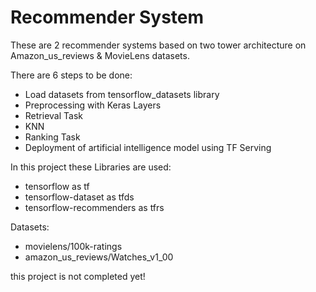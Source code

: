 # Recommender System

These are 2 recommender systems based on two tower architecture on Amazon_us_reviews & MovieLens datasets.

There are 6 steps to be done:
 - Load datasets from tensorflow_datasets library
 - Preprocessing with Keras Layers
 - Retrieval Task
 - KNN
 - Ranking Task
 - Deployment of artificial intelligence model using TF Serving

 In this project these Libraries are used:
 - tensorflow as tf
 - tensorflow-dataset as tfds
 - tensorflow-recommenders as tfrs

 Datasets:
 - movielens/100k-ratings
 - amazon_us_reviews/Watches_v1_00


this project is not completed yet!
